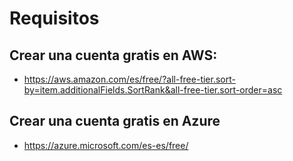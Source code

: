# Requisitos #

## Crear una cuenta gratis en AWS: ##
* https://aws.amazon.com/es/free/?all-free-tier.sort-by=item.additionalFields.SortRank&all-free-tier.sort-order=asc

## Crear una cuenta gratis en Azure ##
* https://azure.microsoft.com/es-es/free/
